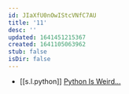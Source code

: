 ```yaml
---
id: JIaXfU0nOwIStcVNfC7AU
title: '11'
desc: ''
updated: 1641451215367
created: 1641105063962
stub: false
isDir: false
---
```


-  [[s.l.python]] [Python Is Weird...][1]

[1]: https://youtu.be/hz7ipeH5Dug

